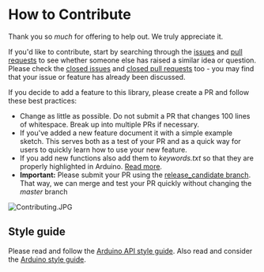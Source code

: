 # How to Contribute

Thank you so *much* for offering to help out. We truly appreciate it.

If you'd like to contribute, start by searching through the [issues](https://github.com/firechip/Firechip_u-blox_LARA-R6_Arduino_Library/issues) and [pull requests](https://github.com/firechip/Firechip_u-blox_LARA-R6_Arduino_Library/pulls) to see whether someone else has raised a similar idea or question.
Please check the [closed issues](https://github.com/firechip/Firechip_u-blox_LARA-R6_Arduino_Library/issues?q=is%3Aissue+is%3Aclosed)
and [closed pull requests](https://github.com/firechip/Firechip_u-blox_LARA-R6_Arduino_Library/pulls?q=is%3Apr+is%3Aclosed) too - you may find that your issue or feature has already been discussed.

If you decide to add a feature to this library, please create a PR and follow these best practices:

* Change as little as possible. Do not submit a PR that changes 100 lines of whitespace. Break up into multiple PRs if necessary.
* If you've added a new feature document it with a simple example sketch. This serves both as a test of your PR and as a quick way for users to quickly learn how to use your new feature.
* If you add new functions also add them to _keywords.txt_ so that they are properly highlighted in Arduino. [Read more](https://www.arduino.cc/en/Hacking/libraryTutorial).
* **Important:** Please submit your PR using the [release_candidate branch](https://github.com/firechip/Firechip_u-blox_LARA-R6_Arduino_Library/tree/release_candidate). That way, we can merge and test your PR quickly without changing the _master_ branch

![Contributing.JPG](./img/Contributing.JPG)

## Style guide

Please read and follow the [Arduino API style guide](https://www.arduino.cc/en/Reference/APIStyleGuide). Also read and consider the [Arduino style guide](https://www.arduino.cc/en/Reference/StyleGuide).
